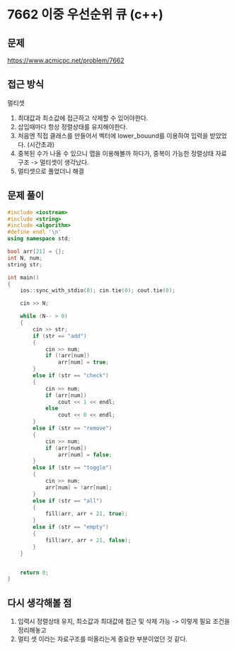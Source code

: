 # 7662 이중 우선순위 큐 (c++)

## 문제
https://www.acmicpc.net/problem/7662

## 접근 방식
멀티셋
1. 최대값과 최소값에 접근하고 삭제할 수 있어야한다.
2. 삽입때마다 항상 정렬상태를 유지해야한다.
3. 처음엔 직접 클래스를 만들어서 벡터에 lower_bouund를 이용하여 입력을 받았었다. (시간초과)
4. 중복된 수가 나올 수 있으니 맵을 이용해볼까 하다가, 중복이 가능한 정렬상태 자료구조 -> 멀티셋이 생각났다.
5. 멀티셋으로 풀었더니 해결


## 문제 풀이
```c++
#include <iostream>
#include <string>
#include <algorithm>
#define endl '\n'
using namespace std;

bool arr[21] = {};
int N, num;
string str;

int main()
{
    ios::sync_with_stdio(0); cin.tie(0); cout.tie(0);

    cin >> N;

    while (N-- > 0)
    {
        cin >> str;
        if (str == "add")
        {
            cin >> num;
            if (!arr[num])
                arr[num] = true;
        }
        else if (str == "check")
        {
            cin >> num;
            if (arr[num])
                cout << 1 << endl;
            else
                cout << 0 << endl;
        }
        else if (str == "remove")
        {
            cin >> num;
            if (arr[num])
                arr[num] = false;
        }
        else if (str == "toggle")
        {
            cin >> num;
            arr[num] = !arr[num];
        }
        else if (str == "all")
        {
            fill(arr, arr + 21, true);
        }
        else if (str == "empty")
        {
            fill(arr, arr + 21, false);
        }
    }


    return 0;
}
```

## 다시 생각해볼 점
1. 입력시 정렬상태 유지, 최소값과 최대값에 접근 및 삭제 가능 -> 이렇게 필요 조건을 정리해놓고
2. 멀티 셋 이라는 자료구조를 떠올리는게 중요한 부분이었던 것 같다.